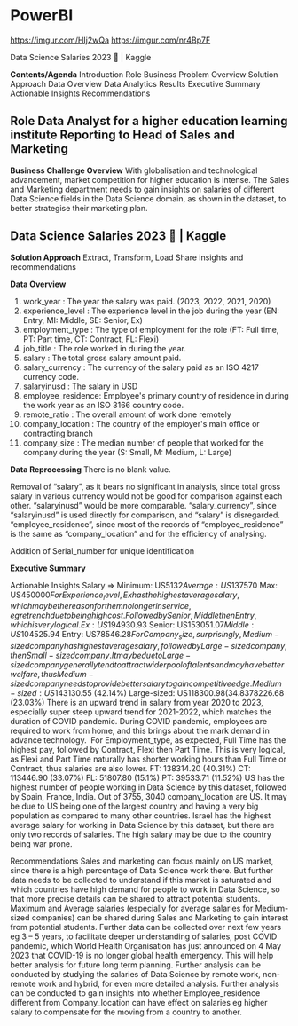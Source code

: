 # PowerBI

https://imgur.com/HIj2wQa
https://imgur.com/nr4Bp7F

Data Science Salaries 2023 💸 | Kaggle

**Contents/Agenda**
Introduction
Role
Business Problem Overview
Solution Approach
Data Overview
Data Analytics Results
Executive Summary 
Actionable Insights
Recommendations

**Role**
Data Analyst for a higher education learning institute
Reporting to Head of Sales and Marketing
--------------------------------------------------------------------------------------------------------------
**Business Challenge Overview**
With globalisation and technological advancement, market competition for higher education is intense. The Sales and Marketing department needs to gain insights on salaries of different Data Science fields in the Data Science domain, as shown in the dataset, to better strategise their marketing plan.

Data Science Salaries 2023 💸 | Kaggle
----------------------------------------------------------------------------------------------

**Solution Approach**
Extract, Transform, Load 
Share insights and recommendations

**Data Overview**
1.  work_year         : The year the salary was paid.
                        (2023, 2022, 2021, 2020)
2.  experience_level  : The experience level in the job during the year
                        (EN: Entry, MI: Middle, SE: Senior, Ex)
3.  employment_type   : The type of employment for the role
                        (FT: Full time, PT: Part time, CT: Contract, FL: Flexi)
4.  job_title         : The role worked in during the year.
5.  salary            : The total gross salary amount paid.
6.  salary_currency   : The currency of the salary paid as an ISO 4217 currency code.
7.  salaryinusd       : The salary in USD
8.  employee_residence: Employee's primary country of residence in during the work year as an ISO 3166 country code.
9.  remote_ratio      : The overall amount of work done remotely
10. company_location  : The country of the employer's main office or contracting branch
11. company_size      : The median number of people that worked for the company during the year
                        (S: Small, M: Medium, L: Large)

**Data Reprocessing**
There is no blank value.

Removal of 
“salary”, as it bears no significant in analysis, since total gross salary in various currency would not be good for comparison against each other. “salaryinusd” would be more comparable. 
“salary_currency”, since “salaryinusd” is used directly for comparison, and “salary” is disregarded. 
“employee_residence”, since most of the records of “employee_residence” is the same as “company_location” and for the efficiency of analysing. 

Addition of
Serial_number for unique identification

**Executive Summary**

Actionable Insights 
Salary => Minimum: US$5132   Average: US$137570   Max: US$450000
For Experience_level, Ex has the highest average salary, which may be the reason for them no longer in service, eg retrench due to being high cost. Followed by Senior, Middle then Entry, which is very logical. 
    Ex: US$194930.93   Senior: US$153051.07   Middle: US$104525.94   Entry: US$78546.28
For Company_size, surprisingly, Medium-sized company has highest average salary, followed by Large-sized company, then Small-sized company. It may be due to Large-sized company generally tend to attract wider pool of talents and may have better welfare, thus Medium-sized company needs to provide better salary to gain competitive edge.
    Medium-sized: US$143130.55 (42.14%)   Large-sized: US$118300.98 (34.83%)   Small-sized: US$78226.68 (23.03%)
There is an upward trend in salary from year 2020 to 2023, especially super steep upward trend for 2021-2022, which matches the duration of COVID pandemic. During COVID pandemic, employees are required to work from home, and this brings about the mark demand in advance technology. 
For Employment_type, as expected, Full Time has the highest pay, followed by Contract, Flexi then Part Time. This is very logical, as Flexi and Part Time naturally has shorter working hours than Full Time or Contract, thus salaries are also lower. 
     FT: 138314.20 (40.31%)   CT: 113446.90 (33.07%)   FL: 51807.80 (15.1%)   PT: 39533.71 (11.52%)
US has the highest number of people working in Data Science by this dataset, followed by Spain, France, India. Out of 3755, 3040 company_location are US. It may be due to US being one of the largest country and having a very big population as compared to many other countries. 
Israel has the highest average salary for working in Data Science by this dataset, but there are only two records of salaries. The high salary may be due to the country being war prone. 

Recommendations
Sales and marketing can focus mainly on US market, since there is a high percentage of Data Science work there. But further data needs to be collected to understand if this market is saturated and which countries have high demand for people to work in Data Science, so that more precise details can be shared to attract potential students. 
Maximum and Average salaries (especially for average salaries for Medium-sized companies) can be shared during Sales and Marketing to gain interest from potential students. 
Further data can be collected over next few years eg 3 – 5 years, to facilitate deeper understanding of salaries, post COVID pandemic, which World Health Organisation has just announced on 4 May 2023 that COVID-19 is no longer global health emergency. This will help better analysis for future long term planning. 
Further analysis can be conducted by studying the salaries of Data Science by remote work, non-remote work and hybrid, for even more detailed analysis. 
Further analysis can be conducted to gain insights into whether Employee_residence different from Company_location can have effect on salaries eg higher salary to compensate for the moving from a country to another. 
